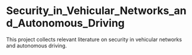 # Security_in_Vehicular_Networks_and_Autonomous_Driving

This project collects relevant literature on security in vehicular networks and autonomous driving.